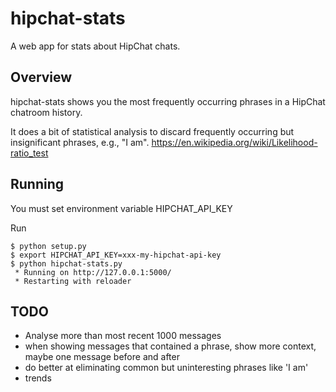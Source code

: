 # hipchat-stats

A web app for stats about HipChat chats.

## Overview

hipchat-stats shows you the most frequently occurring phrases in a HipChat chatroom history.

It does a bit of statistical analysis to discard frequently occurring but insignificant phrases, e.g., "I am". https://en.wikipedia.org/wiki/Likelihood-ratio_test

## Running

You must set environment variable HIPCHAT_API_KEY

Run 

```
$ python setup.py
$ export HIPCHAT_API_KEY=xxx-my-hipchat-api-key
$ python hipchat-stats.py
 * Running on http://127.0.0.1:5000/
 * Restarting with reloader
```

## TODO

  * Analyse more than most recent 1000 messages
  * when showing messages that contained a phrase, show more context, maybe one message before and after
  * do better at eliminating common but uninteresting phrases like 'I am'
  * trends

